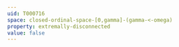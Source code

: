 ```yaml
---
uid: T000716
space: closed-ordinal-space-[0,gamma]-(gamma-<-omega)
property: extremally-disconnected
value: false
---
```

